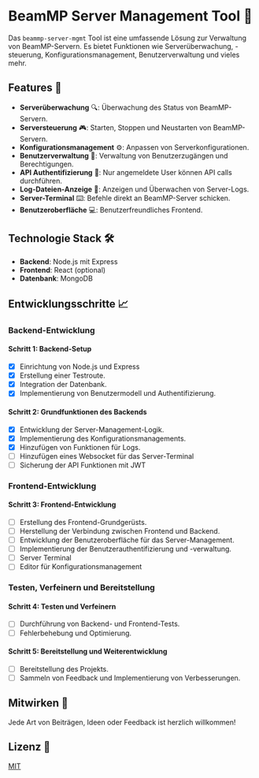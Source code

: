 # BeamMP Server Management Tool 🚀

Das `beammp-server-mgmt` Tool ist eine umfassende Lösung zur Verwaltung von BeamMP-Servern. Es bietet Funktionen wie Serverüberwachung, -steuerung, Konfigurationsmanagement, Benutzerverwaltung und vieles mehr.

## Features 🌟

- **Serverüberwachung** 🔍: Überwachung des Status von BeamMP-Servern.
- **Serversteuerung** 🎮: Starten, Stoppen und Neustarten von BeamMP-Servern.
- **Konfigurationsmanagement** ⚙️: Anpassen von Serverkonfigurationen.
- **Benutzerverwaltung** 👥: Verwaltung von Benutzerzugängen und Berechtigungen.
- **API Authentifizierung** 🔐: Nur angemeldete User können API calls durchführen.
- **Log-Dateien-Anzeige** 📜: Anzeigen und Überwachen von Server-Logs.
- **Server-Terminal** ⌨️: Befehle direkt an BeamMP-Server schicken.
- **Benutzeroberfläche** 💻: Benutzerfreundliches Frontend.

## Technologie Stack 🛠️

- **Backend**: Node.js mit Express
- **Frontend**: React (optional)
- **Datenbank**: MongoDB

## Entwicklungsschritte 📈

### Backend-Entwicklung

#### Schritt 1: Backend-Setup

- [x] Einrichtung von Node.js und Express
- [x] Erstellung einer Testroute.
- [x] Integration der Datenbank.
- [x] Implementierung von Benutzermodell und Authentifizierung.

#### Schritt 2: Grundfunktionen des Backends

- [x] Entwicklung der Server-Management-Logik.
- [x] Implementierung des Konfigurationsmanagements.
- [x] Hinzufügen von Funktionen für Logs.
- [ ] Hinzufügen eines Websocket für das Server-Terminal
- [ ] Sicherung der API Funktionen mit JWT

### Frontend-Entwicklung

#### Schritt 3: Frontend-Entwicklung

- [ ] Erstellung des Frontend-Grundgerüsts.
- [ ] Herstellung der Verbindung zwischen Frontend und Backend.
- [ ] Entwicklung der Benutzeroberfläche für das Server-Management.
- [ ] Implementierung der Benutzerauthentifizierung und -verwaltung.
- [ ] Server Terminal
- [ ] Editor für Konfigurationsmanagement

### Testen, Verfeinern und Bereitstellung

#### Schritt 4: Testen und Verfeinern

- [ ] Durchführung von Backend- und Frontend-Tests.
- [ ] Fehlerbehebung und Optimierung.

#### Schritt 5: Bereitstellung und Weiterentwicklung

- [ ] Bereitstellung des Projekts.
- [ ] Sammeln von Feedback und Implementierung von Verbesserungen.

## Mitwirken 🤝

Jede Art von Beiträgen, Ideen oder Feedback ist herzlich willkommen!

## Lizenz 📄

[MIT](LICENSE)
